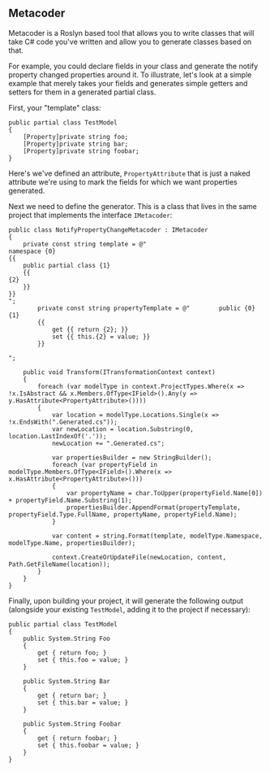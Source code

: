 Metacoder
---------

Metacoder is a Roslyn based tool that allows you to write classes that will take C# code you've written and allow you to generate classes based on that.  

For example, you could declare fields in your class and generate the notify property changed properties around it.  To illustrate, let's look at a simple example that merely takes your fields and generates simple getters and setters for them in a generated partial class. 

First, your "template" class:

    public partial class TestModel
    {
        [Property]private string foo;
        [Property]private string bar;
        [Property]private string foobar;
    }

Here's we've defined an attribute, `PropertyAttribute` that is just a naked attribute we're using to mark the fields for which we want properties generated.

Next we need to define the generator.  This is a class that lives in the same project that implements the interface `IMetacoder`:

    public class NotifyPropertyChangeMetacoder : IMetacoder
    {
        private const string template = @"
    namespace {0}
    {{
        public partial class {1}
        {{
    {2}
        }}
    }}
    ";
            private const string propertyTemplate = @"        public {0} {1}
            {{
                get {{ return {2}; }}
                set {{ this.{2} = value; }}
            }}
    
    ";

        public void Transform(ITransformationContext context)
        {
            foreach (var modelType in context.ProjectTypes.Where(x => !x.IsAbstract && x.Members.OfType<IField>().Any(y => y.HasAttribute<PropertyAttribute>())))
            {
                var location = modelType.Locations.Single(x => !x.EndsWith(".Generated.cs"));
                var newLocation = location.Substring(0, location.LastIndexOf('.'));
                newLocation += ".Generated.cs";

                var propertiesBuilder = new StringBuilder();
                foreach (var propertyField in modelType.Members.OfType<IField>().Where(x => x.HasAttribute<PropertyAttribute>()))
                {
                    var propertyName = char.ToUpper(propertyField.Name[0]) + propertyField.Name.Substring(1);
                    propertiesBuilder.AppendFormat(propertyTemplate, propertyField.Type.FullName, propertyName, propertyField.Name);
                }

                var content = string.Format(template, modelType.Namespace, modelType.Name, propertiesBuilder);

                context.CreateOrUpdateFile(newLocation, content, Path.GetFileName(location));
            }
        }
    }

Finally, upon building your project, it will generate the following output (alongside your existing `TestModel`, adding it to the project if necessary):

    public partial class TestModel
    {
        public System.String Foo
        {
            get { return foo; }
            set { this.foo = value; }
        }

        public System.String Bar
        {
            get { return bar; }
            set { this.bar = value; }
        }

        public System.String Foobar
        {
            get { return foobar; }
            set { this.foobar = value; }
        }
    }
